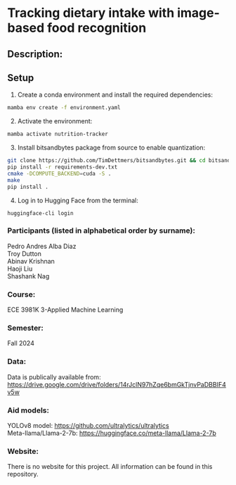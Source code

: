 # Tracking dietary intake with image-based food recognition

## Description: 

## Setup

1. Create a conda environment and install the required dependencies:
```bash
mamba env create -f environment.yaml
```

2. Activate the environment:
```bash
mamba activate nutrition-tracker
```

3. Install bitsandbytes package from source to enable quantization:
```bash
git clone https://github.com/TimDettmers/bitsandbytes.git && cd bitsandbytes/
pip install -r requirements-dev.txt
cmake -DCOMPUTE_BACKEND=cuda -S .
make
pip install .
```

4. Log in to Hugging Face from the terminal:
```
huggingface-cli login
```

### Participants (listed in alphabetical order by surname):
Pedro Andres Alba Diaz <br />
Troy Dutton <br />
Abinav Krishnan <br />
Haoji Liu <br />
Shashank Nag <br />

### Course:
ECE 3981K 3-Applied Machine Learning

### Semester:
Fall 2024

### Data:
Data is publically available from: https://drive.google.com/drive/folders/14rJclN97hZqe6bmGkTjnvPaDBBIF4v5w

### Aid models:
 YOLOv8 model: https://github.com/ultralytics/ultralytics <br />
 Meta-llama/Llama-2-7b: https://huggingface.co/meta-llama/Llama-2-7b

### Website:
There is no website for this project. All information can be found in this repository.
